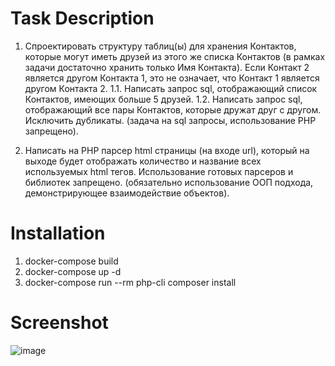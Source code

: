 # Task Description
1) Спроектировать структуру таблиц(ы) для хранения Контактов, которые могут иметь друзей из этого же списка Контактов (в рамках задачи достаточно хранить только Имя Контакта). Если Контакт 2 является другом Контакта 1, это не означает, что Контакт 1 является другом Контакта 2.
1.1. Написать запрос sql, отображающий список Контактов, имеющих больше 5 друзей.
1.2. Написать запрос sql, отображающий все пары Контактов, которые дружат друг с другом. Исключить дубликаты.
(задача на sql запросы, использование PHP запрещено).

2) Написать на PHP парсер html страницы (на входе url), который на выходе будет отображать количество и название всех используемых html тегов. Использование готовых парсеров и библиотек запрещено. (обязательно использование ООП подхода, демонстрирующее взаимодействие объектов).
# Installation
1. docker-compose build
2. docker-compose up -d
3. docker-compose run --rm php-cli composer install
# Screenshot
![image](https://user-images.githubusercontent.com/99605803/170377969-b5457460-7220-42d6-868a-62076e48b913.png)
